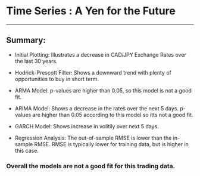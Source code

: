 # Time Series : A Yen for the Future

---

## Summary:

* Initial Plotting: Illustrates a decrease in CAD/JPY Exchange Rates over the last 30 years.

* Hodrick-Prescott Filter: Shows a downward trend with plenty of opportunities to buy in short term.

* ARMA Model: p-values are higher than 0.05, so this model is not a good fit.

* ARIMA Model: Shows a decrease in the rates over the next 5 days. p-values are higher than 0.05 according to this model so itts not a good fit.

* GARCH Model: Shows increase in volitily over next 5 days.

* Regression Analysis: The out-of-sample RMSE is lower than the in-sample RMSE. RMSE is typically lower for training data, but is higher in this case. 


### Overall the models are not a good fit for this trading data.



